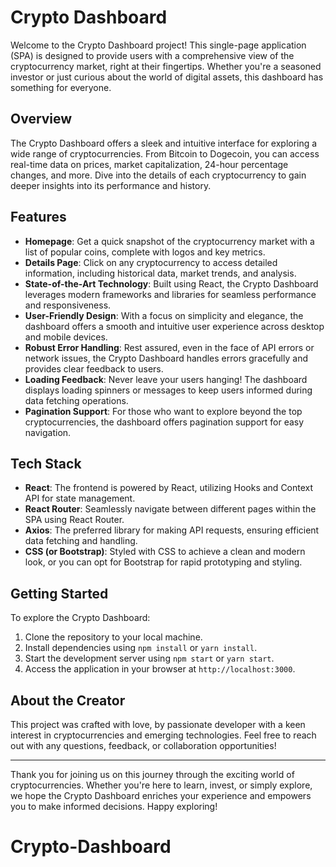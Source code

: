 # Crypto Dashboard

Welcome to the Crypto Dashboard project! This single-page application (SPA) is designed to provide users with a comprehensive view of the cryptocurrency market, right at their fingertips. Whether you're a seasoned investor or just curious about the world of digital assets, this dashboard has something for everyone.

## Overview

The Crypto Dashboard offers a sleek and intuitive interface for exploring a wide range of cryptocurrencies. From Bitcoin to Dogecoin, you can access real-time data on prices, market capitalization, 24-hour percentage changes, and more. Dive into the details of each cryptocurrency to gain deeper insights into its performance and history.

## Features

- **Homepage**: Get a quick snapshot of the cryptocurrency market with a list of popular coins, complete with logos and key metrics.
- **Details Page**: Click on any cryptocurrency to access detailed information, including historical data, market trends, and analysis.
- **State-of-the-Art Technology**: Built using React, the Crypto Dashboard leverages modern frameworks and libraries for seamless performance and responsiveness.
- **User-Friendly Design**: With a focus on simplicity and elegance, the dashboard offers a smooth and intuitive user experience across desktop and mobile devices.
- **Robust Error Handling**: Rest assured, even in the face of API errors or network issues, the Crypto Dashboard handles errors gracefully and provides clear feedback to users.
- **Loading Feedback**: Never leave your users hanging! The dashboard displays loading spinners or messages to keep users informed during data fetching operations.
- **Pagination Support**: For those who want to explore beyond the top cryptocurrencies, the dashboard offers pagination support for easy navigation.

## Tech Stack

- **React**: The frontend is powered by React, utilizing Hooks and Context API for state management.
- **React Router**: Seamlessly navigate between different pages within the SPA using React Router.
- **Axios**: The preferred library for making API requests, ensuring efficient data fetching and handling.
- **CSS (or Bootstrap)**: Styled with CSS to achieve a clean and modern look, or you can opt for Bootstrap for rapid prototyping and styling.

## Getting Started

To explore the Crypto Dashboard:
1. Clone the repository to your local machine.
2. Install dependencies using `npm install` or `yarn install`.
3. Start the development server using `npm start` or `yarn start`.
4. Access the application in your browser at `http://localhost:3000`.

## About the Creator

This project was crafted with love, by passionate developer with a keen interest in cryptocurrencies and emerging technologies. Feel free to reach out with any questions, feedback, or collaboration opportunities!

---

Thank you for joining us on this journey through the exciting world of cryptocurrencies. Whether you're here to learn, invest, or simply explore, we hope the Crypto Dashboard enriches your experience and empowers you to make informed decisions. Happy exploring!
# Crypto-Dashboard
